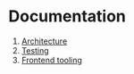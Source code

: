 # Documentation

1. [Architecture](architecture.md)
2. [Testing](testing.md)
3. [Frontend tooling](frontend_tooling.md)
